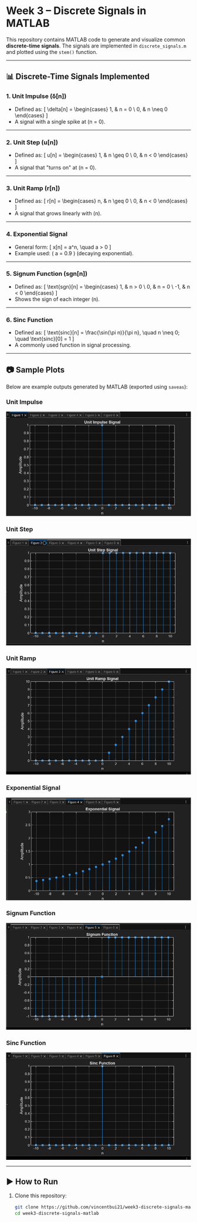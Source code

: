 # Week 3 – Discrete Signals in MATLAB

This repository contains MATLAB code to generate and visualize common **discrete-time signals**. The signals are implemented in `discrete_signals.m` and plotted using the `stem()` function.

---

## 📊 Discrete-Time Signals Implemented

### 1. Unit Impulse (δ[n])
- Defined as:
  \[
  \delta[n] =
  \begin{cases}
  1, & n = 0 \\
  0, & n \neq 0
  \end{cases}
  \]
- A signal with a single spike at \(n = 0\).

---

### 2. Unit Step (u[n])
- Defined as:
  \[
  u[n] =
  \begin{cases}
  1, & n \geq 0 \\
  0, & n < 0
  \end{cases}
  \]
- A signal that "turns on" at \(n = 0\).

---

### 3. Unit Ramp (r[n])
- Defined as:
  \[
  r[n] =
  \begin{cases}
  n, & n \geq 0 \\
  0, & n < 0
  \end{cases}
  \]
- A signal that grows linearly with \(n\).

---

### 4. Exponential Signal
- General form:
  \[
  x[n] = a^n, \quad a > 0
  \]
- Example used: \( a = 0.9 \) (decaying exponential).

---

### 5. Signum Function (sgn[n])
- Defined as:
  \[
  \text{sgn}[n] =
  \begin{cases}
  1, & n > 0 \\
  0, & n = 0 \\
  -1, & n < 0
  \end{cases}
  \]
- Shows the sign of each integer \(n\).

---

### 6. Sinc Function
- Defined as:
  \[
  \text{sinc}[n] = \frac{\sin(\pi n)}{\pi n}, \quad n \neq 0; \quad \text{sinc}[0] = 1
  \]
- A commonly used function in signal processing.

---

## 📷 Sample Plots

Below are example outputs generated by MATLAB (exported using `saveas`):

### Unit Impulse
![Unit Impulse](image.png)

### Unit Step
![Unit Step](image-1.png)

### Unit Ramp
![Unit Ramp](image-2.png)

### Exponential Signal
![Exponential Signal](image-3.png)

### Signum Function
![Signum Function](image-4.png)

### Sinc Function
![Sinc Function](image-5.png)


---

## ▶️ How to Run

1. Clone this repository:
   ```bash
   git clone https://github.com/vincentbui21/week3-discrete-signals-matlab.git
   cd week3-discrete-signals-matlab
